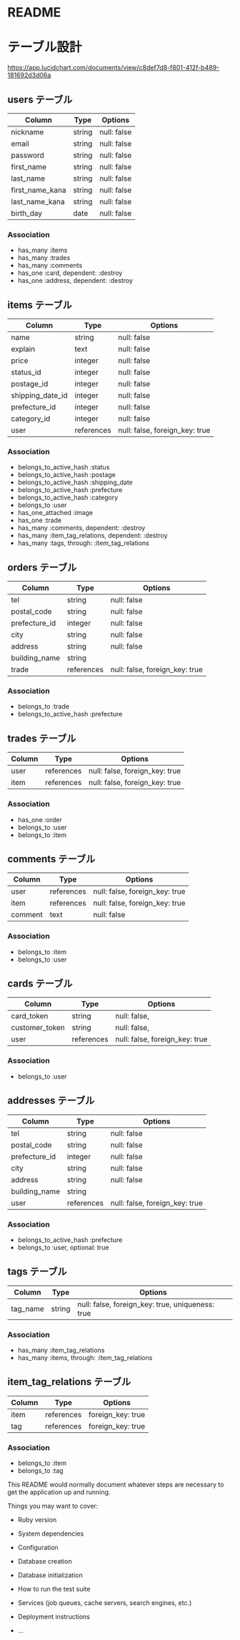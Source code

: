 # README

# テーブル設計
https://app.lucidchart.com/documents/view/c8def7d8-f801-412f-b489-181692d3d06a

## users テーブル

| Column          | Type       | Options                        |
| --------------- | ---------- | ------------------------------ |
| nickname        | string     | null: false                    |
| email           | string     | null: false                    |
| password        | string     | null: false                    |
| first_name      | string     | null: false                    |
| last_name       | string     | null: false                    |
| first_name_kana | string     | null: false                    |
| last_name_kana  | string     | null: false                    |
| birth_day       | date       | null: false                    |

### Association
- has_many :items
- has_many :trades
- has_many :comments
- has_one  :card, dependent: :destroy
- has_one  :address, dependent: :destroy

## items テーブル

| Column           | Type       | Options                        |
| ---------------- | ---------- | ------------------------------ |
| name             | string     | null: false                    |
| explain          | text       | null: false                    |
| price            | integer    | null: false                    |
| status_id        | integer    | null: false                    |
| postage_id       | integer    | null: false                    |
| shipping_date_id | integer    | null: false                    |
| prefecture_id    | integer    | null: false                    |
| category_id      | integer    | null: false                    |
| user             | references | null: false, foreign_key: true |

### Association

- belongs_to_active_hash :status
- belongs_to_active_hash :postage
- belongs_to_active_hash :shipping_date
- belongs_to_active_hash :prefecture
- belongs_to_active_hash :category
- belongs_to :user
- has_one_attached :image
- has_one :trade
- has_many :comments, dependent: :destroy
- has_many :item_tag_relations, dependent: :destroy
- has_many :tags, through: :item_tag_relations

## orders テーブル

| Column          | Type       | Options                        |
| --------------- | ---------- | ------------------------------ |
| tel             | string     | null: false                    |
| postal_code     | string     | null: false                    |
| prefecture_id   | integer    | null: false                    |
| city            | string     | null: false                    |
| address         | string     | null: false                    |
| building_name   | string     |                                |
| trade           | references | null: false, foreign_key: true |

### Association

- belongs_to :trade
- belongs_to_active_hash :prefecture

## trades テーブル

| Column          | Type       | Options                        |
| --------------- | ---------- | ------------------------------ |
| user            | references | null: false, foreign_key: true |
| item            | references | null: false, foreign_key: true |

### Association
- has_one :order
- belongs_to :user
- belongs_to :item

## comments テーブル

| Column          | Type       | Options                        |
| --------------- | ---------- | ------------------------------ |
| user            | references | null: false, foreign_key: true |
| item            | references | null: false, foreign_key: true |
| comment         | text       | null: false                    |

### Association
- belongs_to :item
- belongs_to :user

## cards テーブル

| Column          | Type       | Options                        |
| --------------- | ---------- | ------------------------------ |
| card_token      | string     | null: false,                   |
| customer_token  | string     | null: false,                   |
| user            | references | null: false, foreign_key: true |

### Association
- belongs_to :user

## addresses テーブル

| Column          | Type       | Options                        |
| --------------- | ---------- | ------------------------------ |
| tel             | string     | null: false                    |
| postal_code     | string     | null: false                    |
| prefecture_id   | integer    | null: false                    |
| city            | string     | null: false                    |
| address         | string     | null: false                    |
| building_name   | string     |                                |
| user            | references | null: false, foreign_key: true |

### Association

- belongs_to_active_hash :prefecture
- belongs_to :user, optional: true

## tags テーブル

| Column          | Type       | Options                                          |
| --------------- | ---------- | ------------------------------------------------ |
| tag_name        | string     | null: false, foreign_key: true, uniqueness: true |

### Association
- has_many :item_tag_relations
- has_many :items, through: :item_tag_relations


## item_tag_relations テーブル

| Column   | Type       | Options           |
| -------- | ---------- | ----------------- |
| item     | references | foreign_key: true |
| tag      | references | foreign_key: true |

### Association
- belongs_to :item
- belongs_to :tag


This README would normally document whatever steps are necessary to get the
application up and running.

Things you may want to cover:

* Ruby version

* System dependencies

* Configuration

* Database creation

* Database initialization

* How to run the test suite

* Services (job queues, cache servers, search engines, etc.)

* Deployment instructions

* ...
